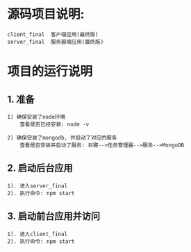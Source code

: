 ﻿# 源码项目说明:
	client_final  客户端应用(最终版)
	server_final  服务器端应用(最终版)


# 项目的运行说明
## 1. 准备
	1) 确保安装了node环境
		查看是否已经安装: node -v

	2) 确保安装了mongodb, 并启动了对应的服务
		查看是否安装并启动了服务: 右键-->任务管理器-->服务-->MongoDB
	
## 2. 启动后台应用
	1). 进入server_final
	2). 执行命令: npm start

## 3. 启动前台应用并访问
	1). 进入client_final
	2). 执行命令: npm start


